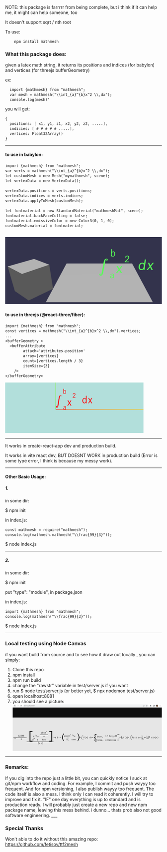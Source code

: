 NOTE: 
this package is farrrrr from being complete, but i think if it can help me, it might can help someone, too

It doesn't support sqrt / nth root 

To use:

        npm install mathmesh


<h3>What this package does:</h3>

given a latex math string, it returns its positions and indices (for babylon)  and vertices (for threejs bufferGeometry) 

ex:

      import {mathmesh} from "mathmesh";
      var mesh = mathmesh("\\int_{a}^{b}x^2 \\,dx");
      console.log(mesh)'

you will get:

    {
      positions: [ x1, y1, z1, x2, y2, z2, .....],
      indicies: [ # # # # # .....],
      vertices: Float32Array()
    }

___

<h4>to use in babylon:</h4>

    import {mathmesh} from "mathmesh";
    var verts = mathmesh("\\int_{a}^{b}x^2 \\,dx");
    let customMesh = new Mesh("mymathmesh", scene);
    let vertexData = new VertexData();

    vertexData.positions = verts.positions;
    vertexData.indices = verts.indices;
    vertexData.applyToMesh(customMesh);

    let fontmaterial = new StandardMaterial("mathmeshMat", scene);
    fontmaterial.backFaceCulling = false;
    fontmaterial.emissiveColor = new Color3(0, 1, 0);
    customMesh.material = fontmaterial;

![alt text](https://github.com/cyavictor88/mathmesh/blob/master/pics/example_babylon.png?raw=true)
---
<h4>to use in threejs (@react-three/fiber):</h4>

    import {mathmesh} from "mathmesh";
    const vertices = mathmesh("\\int_{a}^{b}x^2 \\,dx").vertices;
    ...
    <bufferGeometry >
      <bufferAttribute
            attach='attributes-position'
            array={vertices}
            count={vertices.length / 3}
            itemSize={3}
        /> 
    </bufferGeometry>

![alt text](https://github.com/cyavictor88/mathmesh/blob/master/pics/example_threejs.png?raw=true)
___


It works in create-react-app dev and production build.

It works in vite react dev, BUT DOESNT WORK in production build (Error is some type error, I think is because my messy work).

___
<h4>Other Basic Usage:</h4>

<h5>1.</h5>
in some dir:

$ npm init

in index.js:

    const mathmesh = require("mathmesh");
    console.log(mathmesh.mathmesh("\\frac{99}{3}"));


$ node index.js

---
<h5>2.</h5>
in some dir:

$ npm init

put  "type": "module",   in package.json

in index.js:

    import {mathmesh} from "mathmesh";
    console.log(mathmesh("\\frac{99}{3}"));

$ node index.js


___

<h3>Local testing using Node Canvas</h3>

if you want build from source and to see how it draw out locally , you can simply:

1. Clone this repo
2. npm install
3. npm run build
4. change the "rawstr" variable in test/server.js if you want
5. run $ node test/server.js (or better yet, $ npx nodemon test/server.js)
6. open localhost:8081
7. you should see a picture:
![alt text](https://github.com/cyavictor88/mathmesh/blob/master/pics/example_nodecanvas.png?raw=true)

___

<h3>Remarks:</h3>
If you dig into the repo just a little bit, you can quickly notice I suck at git/npm workflow and coding. For example, I commit and push wayyy too frequent. And for npm versioning, I also publish wayyy too frequent. The code itself is also a mess. I think only I can read it coherently. I will try to improve and fix it. "IF" one day everything is up to standard and is production ready. I will probably just create a new repo and new npm package name, leaving this mess behind. i dunno... thats prob also not good software engineering. 
___


<h3>Special Thanks</h3>

Won't able to do it without this amazing repo: https://github.com/fetisov/ttf2mesh
